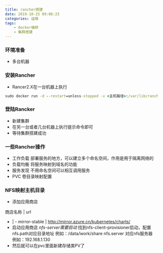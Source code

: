 ```yaml
---
title: rancher搭建
date: 2019-10-25 09:06:23
categories: 运维
tags:
    - docker编排
    - 集群搭建
---
```


### 环境准备
- 多台机器

### 安装Rancher
- Rancer2.X在一台机器上执行
```cmd
sudo docker run -d --restart=unless-stopped -v <主机路径>:/var/lib/rancher/ -p 80:80 -p 443:443 rancher/rancher
```

### 登陆Rancker
- 新建集群
- 在另一台或者几台机器上执行提示命令即可
- 等待集群搭建成功

### 一些Rancher操作
- 工作负载
        部署服务的地方，可以建立多个命名空间，作用是用于隔离网络的
- 负载均衡
        将服务映射到域名的功能
- 服务发现
        不用命名空间可以相互调用服务
- PVC
        卷目录映射配置

### NFS映射主机目录
- 添加应用商店

商店名称 | url
- | -
mirror-stable | http://mirror.azure.cn/kubernetes/charts/
- 启动应用商店
*nfs-server需要启动*
        找到nfs-client-provisioner启动，配置nfs.path对应目录地址 例如：/data/work/share nfs.server 对应nfs服务器 例如：192.168.1.130 
- 然后就可以在pvc里面新建存储类PV了
